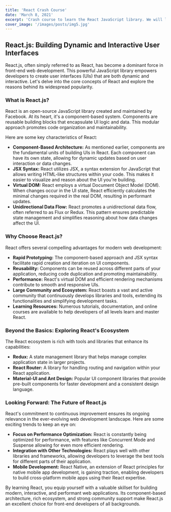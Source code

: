 ```yaml
---
title: 'React Crash Course'
date: 'March 8, 2021'
excerpt: 'Crash course to learn the React JavaScript library. We will look at components, hooks and more'
cover_image: '/images/posts/img5.jpg'
---
```



React.js: Building Dynamic and Interactive User Interfaces
----------------------------------------------------------

React.js, often simply referred to as React, has become a dominant force in front-end web development. This powerful JavaScript library empowers developers to create user interfaces (UIs) that are both dynamic and interactive. Let's delve into the core concepts of React and explore the reasons behind its widespread popularity.

### What is React.js?

React is an open-source JavaScript library created and maintained by Facebook. At its heart, it's a component-based system. Components are reusable building blocks that encapsulate UI logic and data. This modular approach promotes code organization and maintainability.

Here are some key characteristics of React:

-   **Component-Based Architecture:** As mentioned earlier, components are the fundamental units of building UIs in React. Each component can have its own state, allowing for dynamic updates based on user interaction or data changes.
-   **JSX Syntax:** React utilizes JSX, a syntax extension for JavaScript that allows writing HTML-like structures within your code. This makes it easier to visualize and reason about the UI you're building.
-   **Virtual DOM:** React employs a virtual Document Object Model (DOM). When changes occur in the UI state, React efficiently calculates the minimal changes required in the real DOM, resulting in performant updates.
-   **Unidirectional Data Flow:** React promotes a unidirectional data flow, often referred to as Flux or Redux. This pattern ensures predictable state management and simplifies reasoning about how data changes affect the UI.

### Why Choose React.js?

React offers several compelling advantages for modern web development:

-   **Rapid Prototyping:** The component-based approach and JSX syntax facilitate rapid creation and iteration on UI components.
-   **Reusability:** Components can be reused across different parts of your application, reducing code duplication and promoting maintainability.
-   **Performance:** React's virtual DOM and efficient rendering mechanisms contribute to smooth and responsive UIs.
-   **Large Community and Ecosystem:** React boasts a vast and active community that continuously develops libraries and tools, extending its functionalities and simplifying development tasks.
-   **Learning Resources:** Numerous tutorials, documentation, and online courses are available to help developers of all levels learn and master React.

### Beyond the Basics: Exploring React's Ecosystem

The React ecosystem is rich with tools and libraries that enhance its capabilities:

-   **Redux:** A state management library that helps manage complex application state in larger projects.
-   **React Router:** A library for handling routing and navigation within your React application.
-   **Material-UI and Ant Design:** Popular UI component libraries that provide pre-built components for faster development and a consistent design language.

### Looking Forward: The Future of React.js

React's commitment to continuous improvement ensures its ongoing relevance in the ever-evolving web development landscape. Here are some exciting trends to keep an eye on:

-   **Focus on Performance Optimization:** React is constantly being optimized for performance, with features like Concurrent Mode and Suspense allowing for even more efficient rendering.
-   **Integration with Other Technologies:** React plays well with other libraries and frameworks, allowing developers to leverage the best tools for different parts of their application.
-   **Mobile Development:** React Native, an extension of React principles for native mobile app development, is gaining traction, enabling developers to build cross-platform mobile apps using their React expertise.

By learning React, you equip yourself with a valuable skillset for building modern, interactive, and performant web applications. Its component-based architecture, rich ecosystem, and strong community support make React.js an excellent choice for front-end developers of all backgrounds.